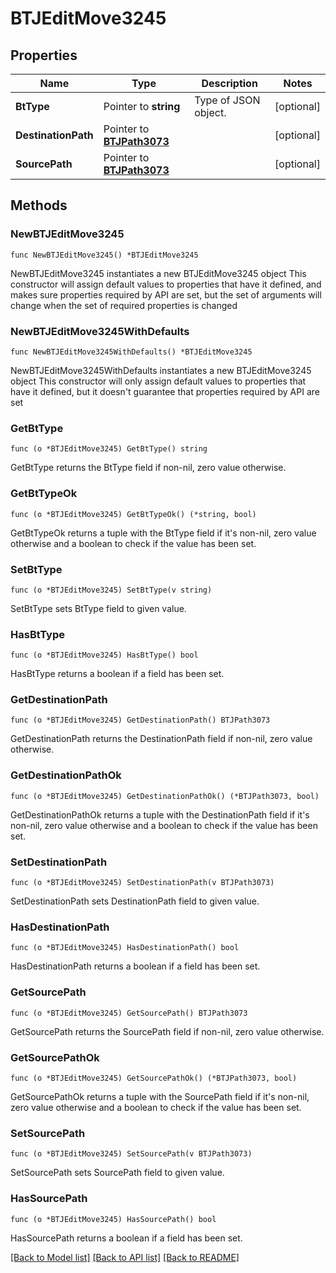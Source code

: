 # BTJEditMove3245

## Properties

Name | Type | Description | Notes
------------ | ------------- | ------------- | -------------
**BtType** | Pointer to **string** | Type of JSON object. | [optional] 
**DestinationPath** | Pointer to [**BTJPath3073**](BTJPath3073.md) |  | [optional] 
**SourcePath** | Pointer to [**BTJPath3073**](BTJPath3073.md) |  | [optional] 

## Methods

### NewBTJEditMove3245

`func NewBTJEditMove3245() *BTJEditMove3245`

NewBTJEditMove3245 instantiates a new BTJEditMove3245 object
This constructor will assign default values to properties that have it defined,
and makes sure properties required by API are set, but the set of arguments
will change when the set of required properties is changed

### NewBTJEditMove3245WithDefaults

`func NewBTJEditMove3245WithDefaults() *BTJEditMove3245`

NewBTJEditMove3245WithDefaults instantiates a new BTJEditMove3245 object
This constructor will only assign default values to properties that have it defined,
but it doesn't guarantee that properties required by API are set

### GetBtType

`func (o *BTJEditMove3245) GetBtType() string`

GetBtType returns the BtType field if non-nil, zero value otherwise.

### GetBtTypeOk

`func (o *BTJEditMove3245) GetBtTypeOk() (*string, bool)`

GetBtTypeOk returns a tuple with the BtType field if it's non-nil, zero value otherwise
and a boolean to check if the value has been set.

### SetBtType

`func (o *BTJEditMove3245) SetBtType(v string)`

SetBtType sets BtType field to given value.

### HasBtType

`func (o *BTJEditMove3245) HasBtType() bool`

HasBtType returns a boolean if a field has been set.

### GetDestinationPath

`func (o *BTJEditMove3245) GetDestinationPath() BTJPath3073`

GetDestinationPath returns the DestinationPath field if non-nil, zero value otherwise.

### GetDestinationPathOk

`func (o *BTJEditMove3245) GetDestinationPathOk() (*BTJPath3073, bool)`

GetDestinationPathOk returns a tuple with the DestinationPath field if it's non-nil, zero value otherwise
and a boolean to check if the value has been set.

### SetDestinationPath

`func (o *BTJEditMove3245) SetDestinationPath(v BTJPath3073)`

SetDestinationPath sets DestinationPath field to given value.

### HasDestinationPath

`func (o *BTJEditMove3245) HasDestinationPath() bool`

HasDestinationPath returns a boolean if a field has been set.

### GetSourcePath

`func (o *BTJEditMove3245) GetSourcePath() BTJPath3073`

GetSourcePath returns the SourcePath field if non-nil, zero value otherwise.

### GetSourcePathOk

`func (o *BTJEditMove3245) GetSourcePathOk() (*BTJPath3073, bool)`

GetSourcePathOk returns a tuple with the SourcePath field if it's non-nil, zero value otherwise
and a boolean to check if the value has been set.

### SetSourcePath

`func (o *BTJEditMove3245) SetSourcePath(v BTJPath3073)`

SetSourcePath sets SourcePath field to given value.

### HasSourcePath

`func (o *BTJEditMove3245) HasSourcePath() bool`

HasSourcePath returns a boolean if a field has been set.


[[Back to Model list]](../README.md#documentation-for-models) [[Back to API list]](../README.md#documentation-for-api-endpoints) [[Back to README]](../README.md)


